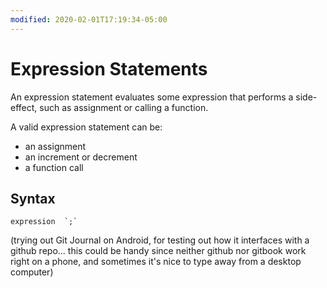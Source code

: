 ```yaml
---
modified: 2020-02-01T17:19:34-05:00
---
```


# Expression Statements

An expression statement evaluates some expression that performs a side-effect, such as assignment or calling a function.

A valid expression statement can be:

- an assignment
- an increment or decrement
- a function call

## Syntax

```
expression  `;`
```

(trying out Git Journal on Android, for testing out how it interfaces with a github repo... this could be handy since neither github nor gitbook work right on a phone, and sometimes it's nice to type away from a desktop computer)